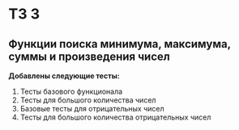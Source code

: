 # ТЗ 3
## Функции поиска минимума, максимума, суммы и произведения чисел

__Добавлены следующие тесты:__
1. Тесты базового функционала
2. Тесты для большого количества чисел
3. Базовые тесты для отрицательных чисел
4. Тесты для большого количества отрицательных чисел
